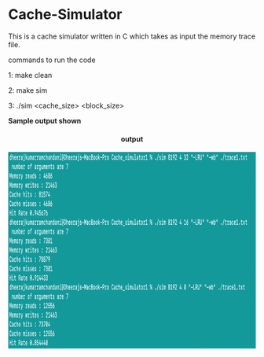 # Cache-Simulator
This is a cache simulator written in C which takes as input the memory trace file. 


commands to run the code 

1: make clean 

2: make sim 

3: ./sim <cache_size> <associativity>  <block_size>  <eviction policy>  <write policy>  <trace file> 

<p> <b> Sample output shown </b> </p>
<div align="center">
 <h4> output</h4>
  <img src="./output1.png" height=400px">
</div>
